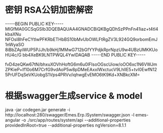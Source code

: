 # 密钥 RSA公钥加密解密

-----BEGIN PUBLIC KEY-----
MIGfMA0GCSqGSIb3DQEBAQUAA4GNADCBiQKBgQDhSzPPnFn41iaz+t4tI4kbaXNu
NFOsI8hFeCYtlwPFKRbETHbBS10bMvUbOWLFtRgZV3L924GQ9orbomEmJ1nWyaSO
8iBbZAyiWUP5PJJh/b9kHj1MMwG712bGfYYPdjkRprNpzU9w4UBzUMKKUoHU4c/G
bb4XeBK9LNTPWQL4YwIDAQAB
-----END PUBLIC KEY-----

fvD4zeQKw67tN/bhxuXOVhHoftG6m6u0lFIsoOGscUiow/oOO6xc1N6VWJmZPKieP+lf10o6M7CrfG9vdAoP5w8pDMeEAxxIWxctucV9LhlIE5+tvI0EwfN125PrUFDqSeVKUobgS1Vps4PRVv/iqhwgEvEMO6tK9Kd+XNBkcXM=


# 根据swagger生成service & model

java -jar codegen.jar generate -i http://localhost:280/swagger/Emes.Erp.ISystem/swagger.json -l emes-angular -o ./src/app/routes/system/api --additional-properties providedInRoot=true --additional-properties ngVersion=8.1.1 